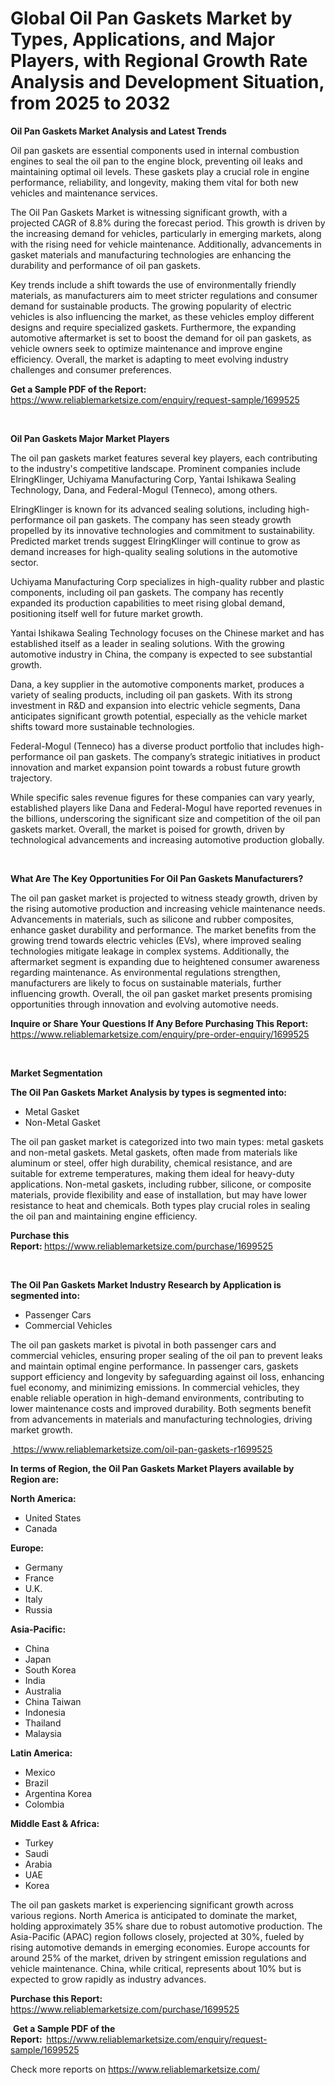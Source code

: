 <p><h1>Global Oil Pan Gaskets Market by Types, Applications, and Major Players, with Regional Growth Rate Analysis and Development Situation, from 2025 to 2032</h1></p><p><strong>Oil Pan Gaskets Market Analysis and Latest Trends</strong></p>
<p><p>Oil pan gaskets are essential components used in internal combustion engines to seal the oil pan to the engine block, preventing oil leaks and maintaining optimal oil levels. These gaskets play a crucial role in engine performance, reliability, and longevity, making them vital for both new vehicles and maintenance services.</p><p>The Oil Pan Gaskets Market is witnessing significant growth, with a projected CAGR of 8.8% during the forecast period. This growth is driven by the increasing demand for vehicles, particularly in emerging markets, along with the rising need for vehicle maintenance. Additionally, advancements in gasket materials and manufacturing technologies are enhancing the durability and performance of oil pan gaskets.</p><p>Key trends include a shift towards the use of environmentally friendly materials, as manufacturers aim to meet stricter regulations and consumer demand for sustainable products. The growing popularity of electric vehicles is also influencing the market, as these vehicles employ different designs and require specialized gaskets. Furthermore, the expanding automotive aftermarket is set to boost the demand for oil pan gaskets, as vehicle owners seek to optimize maintenance and improve engine efficiency. Overall, the market is adapting to meet evolving industry challenges and consumer preferences.</p></p>
<p><strong>Get a Sample PDF of the Report:&nbsp;</strong> <a href="https://www.reliablemarketsize.com/enquiry/request-sample/1699525?utm_campaign=3092&utm_medium=2&utm_source=Github&utm_content=ia&utm_term=27032025&utm_id=oil-pan-gaskets">https://www.reliablemarketsize.com/enquiry/request-sample/1699525</a></p>
<p>&nbsp;</p>
<p><strong>Oil Pan Gaskets Major Market Players</strong></p>
<p><p>The oil pan gaskets market features several key players, each contributing to the industry's competitive landscape. Prominent companies include ElringKlinger, Uchiyama Manufacturing Corp, Yantai Ishikawa Sealing Technology, Dana, and Federal-Mogul (Tenneco), among others.</p><p>ElringKlinger is known for its advanced sealing solutions, including high-performance oil pan gaskets. The company has seen steady growth propelled by its innovative technologies and commitment to sustainability. Predicted market trends suggest ElringKlinger will continue to grow as demand increases for high-quality sealing solutions in the automotive sector.</p><p>Uchiyama Manufacturing Corp specializes in high-quality rubber and plastic components, including oil pan gaskets. The company has recently expanded its production capabilities to meet rising global demand, positioning itself well for future market growth. </p><p>Yantai Ishikawa Sealing Technology focuses on the Chinese market and has established itself as a leader in sealing solutions. With the growing automotive industry in China, the company is expected to see substantial growth.</p><p>Dana, a key supplier in the automotive components market, produces a variety of sealing products, including oil pan gaskets. With its strong investment in R&D and expansion into electric vehicle segments, Dana anticipates significant growth potential, especially as the vehicle market shifts toward more sustainable technologies.</p><p>Federal-Mogul (Tenneco) has a diverse product portfolio that includes high-performance oil pan gaskets. The company’s strategic initiatives in product innovation and market expansion point towards a robust future growth trajectory.</p><p>While specific sales revenue figures for these companies can vary yearly, established players like Dana and Federal-Mogul have reported revenues in the billions, underscoring the significant size and competition of the oil pan gaskets market. Overall, the market is poised for growth, driven by technological advancements and increasing automotive production globally.</p></p>
<p>&nbsp;</p>
<p><strong>What Are The Key Opportunities For Oil Pan Gaskets Manufacturers?</strong></p>
<p><p>The oil pan gasket market is projected to witness steady growth, driven by the rising automotive production and increasing vehicle maintenance needs. Advancements in materials, such as silicone and rubber composites, enhance gasket durability and performance. The market benefits from the growing trend towards electric vehicles (EVs), where improved sealing technologies mitigate leakage in complex systems. Additionally, the aftermarket segment is expanding due to heightened consumer awareness regarding maintenance. As environmental regulations strengthen, manufacturers are likely to focus on sustainable materials, further influencing growth. Overall, the oil pan gasket market presents promising opportunities through innovation and evolving automotive needs.</p></p>
<p><strong>Inquire or Share Your Questions If Any Before Purchasing This Report:</strong> <a href="https://www.reliablemarketsize.com/enquiry/pre-order-enquiry/1699525?utm_campaign=3092&utm_medium=2&utm_source=Github&utm_content=ia&utm_term=27032025&utm_id=oil-pan-gaskets">https://www.reliablemarketsize.com/enquiry/pre-order-enquiry/1699525</a></p>
<p>&nbsp;</p>
<p><strong>Market Segmentation</strong></p>
<p><strong>The Oil Pan Gaskets Market Analysis by types is segmented into:</strong></p>
<p><ul><li>Metal Gasket</li><li>Non-Metal Gasket</li></ul></p>
<p><p>The oil pan gasket market is categorized into two main types: metal gaskets and non-metal gaskets. Metal gaskets, often made from materials like aluminum or steel, offer high durability, chemical resistance, and are suitable for extreme temperatures, making them ideal for heavy-duty applications. Non-metal gaskets, including rubber, silicone, or composite materials, provide flexibility and ease of installation, but may have lower resistance to heat and chemicals. Both types play crucial roles in sealing the oil pan and maintaining engine efficiency.</p></p>
<p><strong>Purchase this Report:&nbsp;</strong><a href="https://www.reliablemarketsize.com/purchase/1699525?utm_campaign=3092&utm_medium=2&utm_source=Github&utm_content=ia&utm_term=27032025&utm_id=oil-pan-gaskets">https://www.reliablemarketsize.com/purchase/1699525</a></p>
<p>&nbsp;</p>
<p><strong>The Oil Pan Gaskets Market Industry Research by Application is segmented into:</strong></p>
<p><ul><li>Passenger Cars</li><li>Commercial Vehicles</li></ul></p>
<p><p>The oil pan gaskets market is pivotal in both passenger cars and commercial vehicles, ensuring proper sealing of the oil pan to prevent leaks and maintain optimal engine performance. In passenger cars, gaskets support efficiency and longevity by safeguarding against oil loss, enhancing fuel economy, and minimizing emissions. In commercial vehicles, they enable reliable operation in high-demand environments, contributing to lower maintenance costs and improved durability. Both segments benefit from advancements in materials and manufacturing technologies, driving market growth.</p></p>
<p><a href="https://www.reliablemarketsize.com/oil-pan-gaskets-r1699525?utm_campaign=3092&utm_medium=2&utm_source=Github&utm_content=ia&utm_term=27032025&utm_id=oil-pan-gaskets">&nbsp;https://www.reliablemarketsize.com/oil-pan-gaskets-r1699525</a></p>
<p><strong>In terms of Region, the Oil Pan Gaskets Market Players available by Region are:</strong></p>
<p>
    <p> <strong> North America: </strong>
        <ul>
            <li>United States</li>
            <li>Canada</li>
        </ul>
        </p> 
    <p> <strong> Europe: </strong>
        <ul>
            <li>Germany</li>
            <li>France</li>
            <li>U.K.</li>
            <li>Italy</li>
            <li>Russia</li>
        </ul>
        </p> 
    <p> <strong> Asia-Pacific: </strong>
        <ul>
            <li>China</li>
            <li>Japan</li>
            <li>South Korea</li>
            <li>India</li>
            <li>Australia</li>
            <li>China Taiwan</li>
            <li>Indonesia</li>
            <li>Thailand</li>
            <li>Malaysia</li>
        </ul>
        </p> 
    <p> <strong> Latin America: </strong>
        <ul>
            <li>Mexico</li>
            <li>Brazil</li>
            <li>Argentina Korea</li>
            <li>Colombia</li>
        </ul>
        </p> 
    <p> <strong> Middle East & Africa: </strong>
        <ul>
            <li>Turkey</li>
            <li>Saudi</li>
            <li>Arabia</li>
            <li>UAE</li>
            <li>Korea</li>
        </ul>
    </p>
    </p>
<p><p>The oil pan gaskets market is experiencing significant growth across various regions. North America is anticipated to dominate the market, holding approximately 35% share due to robust automotive production. The Asia-Pacific (APAC) region follows closely, projected at 30%, fueled by rising automotive demands in emerging economies. Europe accounts for around 25% of the market, driven by stringent emission regulations and vehicle maintenance. China, while critical, represents about 10% but is expected to grow rapidly as industry advances.</p></p>
<p><strong>Purchase this Report: </strong><a href="https://www.reliablemarketsize.com/purchase/1699525?utm_campaign=3092&utm_medium=2&utm_source=Github&utm_content=ia&utm_term=27032025&utm_id=oil-pan-gaskets">https://www.reliablemarketsize.com/purchase/1699525</a></p>
<p>&nbsp;<strong>Get a Sample PDF of the Report:&nbsp;&nbsp;</strong><a href="https://www.reliablemarketsize.com/enquiry/request-sample/1699525?utm_campaign=3092&utm_medium=2&utm_source=Github&utm_content=ia&utm_term=27032025&utm_id=oil-pan-gaskets">https://www.reliablemarketsize.com/enquiry/request-sample/1699525</a></p>
<p><strong></strong></p>
<p>Check more reports on <a href="https://www.reliablemarketsize.com/?utm_campaign=3092&utm_medium=2&utm_source=Github&utm_content=ia&utm_term=27032025&utm_id=oil-pan-gaskets">https://www.reliablemarketsize.com/</a></p>